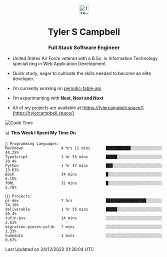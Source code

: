 <p align="center">
<a href="https://www.linkedin.com/in/t36campbell" target="blank"><img align="center" src="https://ik.imagekit.io/t36campbell/Portfolio/linkedin.png.original_m8bbGgPh6.png" alt="t36campbell" height="30" width="30" /></a>
</p>
<h1 align="center">Tyler S Campbell</h1>
<h3 align="center">Full Stack Software Engineer</h3>

* United States Air Force veteran with a B.Sc. in Information Technology specializing in Web Application Development. 

* Quick study, eager to cultivate the skills needed to become an elite developer.

* I’m currently working on [periodic-table-api](https://github.com/t36campbell/periodic-table-api)

* I’m experimenting with **Nest, Next and Nuxt**

* All of my projects are available at [https://tylercampbell.space/](https://tylercampbell.space/)

<!--START_SECTION:waka-->
![Code Time](http://img.shields.io/badge/Code%20Time-2%2C056%20hrs%2045%20mins-blue)

📊 **This Week I Spent My Time On** 

```text
💬 Programming Languages: 
Markdown                 4 hrs 11 mins       ███████████░░░░░░░░░░░░░░   44.25% 
TypeScript               1 hr 55 mins        █████░░░░░░░░░░░░░░░░░░░░   20.4% 
Python                   1 hr 17 mins        ███░░░░░░░░░░░░░░░░░░░░░░   13.63% 
Bash                     34 mins             █░░░░░░░░░░░░░░░░░░░░░░░░   6.15% 
TOML                     32 mins             █░░░░░░░░░░░░░░░░░░░░░░░░   5.78%

🐱‍💻 Projects: 
ps-dev                   7 hrs               ██████████████████░░░░░░░   74.16% 
deliverable              1 hr 55 mins        █████░░░░░░░░░░░░░░░░░░░░   20.4% 
tufin-pss                14 mins             ░░░░░░░░░░░░░░░░░░░░░░░░░   2.61% 
migration-pieces-pslib   7 mins              ░░░░░░░░░░░░░░░░░░░░░░░░░   1.33% 
kubeauto                 3 mins              ░░░░░░░░░░░░░░░░░░░░░░░░░   0.67%

```


 Last Updated on 24/12/2022 01:28:04 UTC
<!--END_SECTION:waka-->

